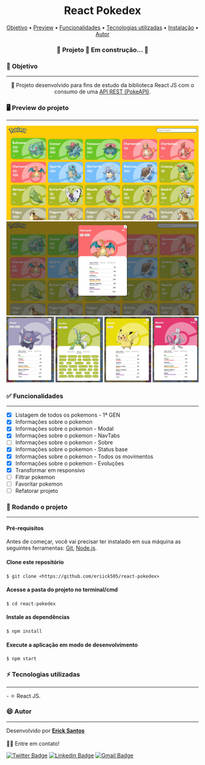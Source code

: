 <h1 align="center">React Pokedex</h1>

<p align="center">
 <a href="#objetivo">Objetivo</a> •
 <a href="#preview">Preview</a> •
 <a href="#funcionalidades">Funcionalidades</a> • 
 <a href="#tecnologias">Tecnologias utilizadas</a> • 
 <a href="#instalacao">Instalação</a> • 
 <a href="#autor">Autor</a>
</p>

<h3 align="center">🚧  Projeto 🚀 Em construção...  🚧</h3>

<h3 id="objetivo">🔖 Objetivo</h3>
<hr />
<p align="center">🚀 Projeto desenvolvido para fins de estudo da biblioteca React JS com o consumo de uma 
 <a href="https://pokeapi.co/" target="_blank">API REST (PokeAPI)</a>.</p>

<h3 id="preview">🖥️ Preview do projeto</h3>
<hr />

<img alt="Home" src="./screenshots/home.jpg" />
<img alt="Modal" src="./screenshots/modal.jpg" />
<img alt="Collection" src="./screenshots/collection.png" />

<h3 id="funcionalidades">✅ Funcionalidades</h3>
<hr />

- [x] Listagem de todos os pokemons - 1ª GEN
- [x] Informações sobre o pokemon
- [x] Informações sobre o pokemon - Modal
- [x] Informações sobre o pokemon - NavTabs
- [ ] Informações sobre o pokemon - Sobre
- [x] Informações sobre o pokemon - Status base
- [x] Informações sobre o pokemon - Todos os movimentos
- [x] Informações sobre o pokemon - Evoluções
- [x] Transformar em responsivo
- [ ] Filtrar pokemon
- [ ] Favoritar pokemon
- [ ] Refatorar projeto

<h3 id="instalacao">🎲 Rodando o projeto</h3>
<hr />

#### Pré-requisitos

Antes de começar, você vai precisar ter instalado em sua máquina as seguintes ferramentas:
[Git](https://git-scm.com), [Node.js](https://nodejs.org/en/).

#### Clone este repositório

`$ git clone <https://github.com/eriick505/react-pokedex>`

#### Acesse a pasta do projeto no terminal/cmd

`$ cd react-pokedex`

#### Instale as dependências

`$ npm install`

#### Execute a aplicação em modo de desenvolvimento

`$ npm start`

<h3 id="tecnologias">⚡ Tecnologias utilizadas</h3>
<hr />
- ⚛️ React JS.

<h3 id="autor">😄 Autor</h3>
<hr />

Desenvolvido por <a href="https://github.com/eriick505/"><b>Erick Santos</b></a>  
<br /> 👋🏽 Entre em contato!

[![Twitter Badge](https://img.shields.io/badge/-@eriick505-d8226b?style=flat-square&labelColor=fcb153&logo=instagram&logoColor=white&link=http://instagram.com/eriick505)](http://instagram.com/eriick505) [![Linkedin Badge](https://img.shields.io/badge/-Erick-blue?style=flat-square&logo=Linkedin&logoColor=white&link=https://www.linkedin.com/in/eriick505/)](https://www.linkedin.com/in/eriick505/)
[![Gmail Badge](https://img.shields.io/badge/-santoserick9@gmail.com-c14438?style=flat-square&logo=Gmail&logoColor=white&link=mailto:santoserick9@gmail.com)](mailto:santoserick9@gmail.com)
